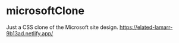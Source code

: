 # microsoftClone
Just a CSS clone of the Microsoft site design.
https://elated-lamarr-9b13ad.netlify.app/

